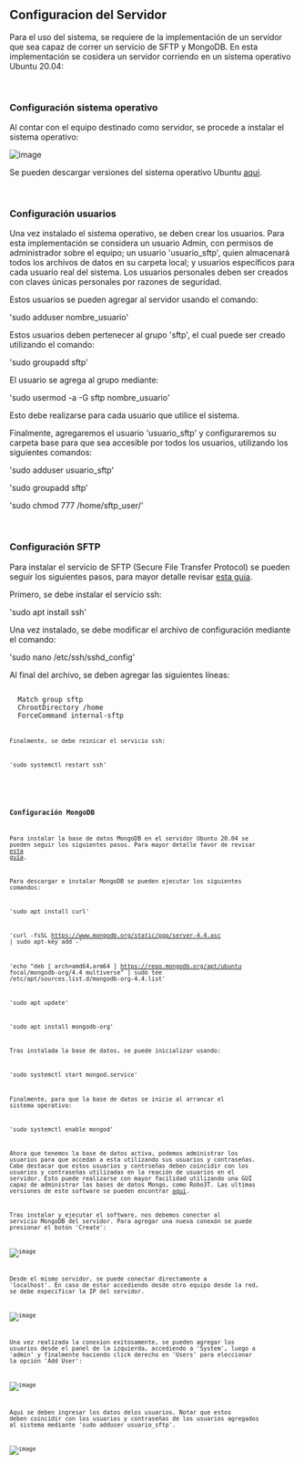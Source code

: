 ## Configuracion del Servidor

Para el uso del sistema, se requiere de la implementación de un servidor que sea capaz de correr un servicio de SFTP y MongoDB. 
En esta implementación se cosidera un servidor corriendo en un sistema operativo Ubuntu 20.04:

<br/>

### Configuración sistema operativo

Al contar con el equipo destinado como servidor, se procede a instalar el sistema operativo:

![image](https://user-images.githubusercontent.com/83187517/176061639-15ef249c-8d3d-4091-b310-304d7ff9b589.png)

Se pueden descargar versiones del sistema operativo Ubuntu [aqui](https://releases.ubuntu.com/).

<br/>

### Configuración usuarios

Una vez instalado el sistema operativo, se deben crear los usuarios. Para esta implementación se considera un usuario Admin, con permisos de administrador sobre el equipo; un usuario 'usuario_sftp', quien almacenará todos los archivos de datos en su carpeta local; y usuarios específicos para cada usuario real del sistema.
Los usuarios personales deben ser creados con claves únicas personales por razones de seguridad. 

Estos usuarios se pueden agregar al servidor usando el comando:

'sudo adduser nombre_usuario'

Estos usuarios deben pertenecer al grupo 'sftp', el cual puede ser creado utilizando el comando:

'sudo groupadd sftp'

El usuario se agrega al grupo mediante:

'sudo usermod -a -G sftp nombre_usuario'

Esto debe realizarse para cada usuario que utilice el sistema.

Finalmente, agregaremos el usuario 'usuario_sftp' y configuraremos su carpeta base para que sea accesible por todos los usuarios, utilizando los siguientes comandos:

'sudo adduser usuario_sftp'

'sudo groupadd sftp'

'sudo chmod 777 /home/sftp_user/'

<br/>

### Configuración SFTP

Para instalar el servicio de SFTP (Secure File Transfer Protocol) se pueden seguir los siguientes pasos, para mayor detalle revisar [esta guia](https://linuxhint.com/setup-sftp-server-ubuntu/).

Primero, se debe instalar el servicio ssh:

'sudo apt install ssh'

Una vez instalado, se debe modificar el archivo de configuración mediante el comando:

'sudo nano /etc/ssh/sshd_config'

Al final del archivo, se deben agregar las siguientes líneas:

<code>
  Match group sftp
  ChrootDirectory /home
  ForceCommand internal-sftp
<code/>

Finalmente, se debe reinicar el servicio ssh:
  
'sudo systemctl restart ssh'

<br/>

### Configuración MongoDB

Para instalar la base de datos MongoDB en el servidor Ubuntu 20.04 se pueden seguir los siguientes pasos. Para mayor detalle favor de revisar [esta guia](https://www.digitalocean.com/community/tutorials/how-to-install-mongodb-on-ubuntu-20-04-es).

Para descargar e instalar MongoDB se pueden ejecutar los siguientes comandos:

'sudo apt install curl'
  
'curl -fsSL https://www.mongodb.org/static/pgp/server-4.4.asc | sudo apt-key add -'

'echo "deb [ arch=amd64,arm64 ] https://repo.mongodb.org/apt/ubuntu focal/mongodb-org/4.4 multiverse" | sudo tee /etc/apt/sources.list.d/mongodb-org-4.4.list'

'sudo apt update'

'sudo apt install mongodb-org'

Tras instalada la base de datos, se puede inicializar usando:

'sudo systemctl start mongod.service'

Finalmente, para que la base de datos se inicie al arrancar el sistema operativo:

'sudo systemctl enable mongod'
  
Ahora que tenemos la base de datos activa, podemos administrar los usuarios para que accedan a esta utilizando sus usuarios y contraseñas. Cabe destacar que estos usuarios y contrseñas deben coincidir con los usuarios y contraseñas utilizadas en la reación de usuarios en el servidor.
Esto puede realizarse con mayor facilidad utilizando una GUI capaz de administrar las bases de datos Mongo, como Robo3T. Las ultimas versiones de este software se pueden encontrar [aqui](https://github.com/Studio3T/robomongo/releases).

Tras instalar y ejecutar el software, nos debemos conectar al servicio MongoDB del servidor. Para agregar una nueva conexón se puede presionar el botón 'Create':
  
![image](https://user-images.githubusercontent.com/83187517/176067090-bc91775c-28bb-41a2-945f-85b8d5a24ceb.png)

Desde el mismo servidor, se puede conectar directamente a 'localhost'. En caso de estar accediendo desde otro equipo desde la red, se debe especificar la IP del servidor.

![image](https://user-images.githubusercontent.com/83187517/176067303-f963b31c-ef81-4e54-b204-b543f44c83b7.png)

Una vez realizada la conexion exitosamente, se pueden agregar los usuarios desde el panel de la izquierda, accediendo a 'System', luego a 'admin' y finalmente haciendo click derecho en 'Users' para eleccionar la opción 'Add User':
  
![image](https://user-images.githubusercontent.com/83187517/176068269-e6986a09-5be3-4445-8e11-923afc9bd15a.png)

Aqui se deben ingresar los datos delos usuarios. Notar que estos deben coincidir con los usuarios y contraseñas de los usuarios agregados al sistema mediante 'sudo adduser usuario_sftp'.

![image](https://user-images.githubusercontent.com/83187517/176068593-6cdad4ff-7d13-4206-acf6-3f890b2e9b39.png)


  
  
